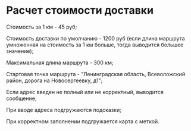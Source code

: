 # Расчет стоимости доставки

Стоимость за 1 км - 45 руб;

Стоимость доставки по умолчанию - 1200 руб (если длина маршрута умноженная на стоимость за 1 км больше, тогда выводится большее значение);

Максимальная длина маршрута - 300 км;

Стартовая точка маршрута - "Ленинградская область, Всеволожский район, дорога на Новосергеевку, д1";

Если адрес введен не полный или не корректный, выводится сообщение;

При вводе адреса подгружаются подсказки;

При корректном заполнении подгружается карта с меткой.
